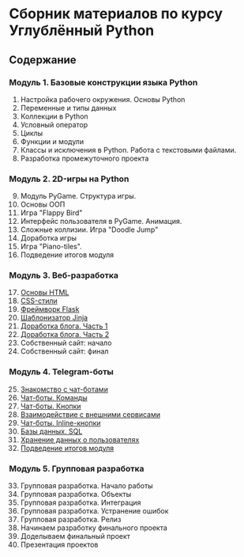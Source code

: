 <h1>Сборник материалов по курсу Углублённый Python</h1>

<h2>Содержание</h2>
<h3>Модуль 1. Базовые конструкции языка Python</h3>
    <ol start="1">
        <li>Настройка рабочего окружения. Основы Python</li>
        <li>Переменные и типы данных</li>
        <li>Коллекции в Python</li>
        <li>Условный оператор</li>
        <li>Циклы</li>
        <li>Функции и модули</li>
        <li>Классы и исключения в Python. Работа с текстовыми файлами.</li>
        <li>Разработка промежуточного проекта</li>
    </ol>
<h3>Модуль 2. 2D-игры на Python</h3>
    <ol start="9">
        <li>Модуль PyGame. Структура игры.</li>
        <li>Основы ООП</li>
        <li>Игра "Flappy Bird"</li>
        <li>Интерфейс пользователя в PyGame. Анимация.</li>
        <li>Сложные коллизии. Игра "Doodle Jump"</li>
        <li>Доработка игры</li>
        <li>Игра "Piano-tiles".</li>
        <li>Подведение итогов модуля</li>
    </ol>
<h3>Модуль 3. Веб-разработка</h3>
    <ol start="17">
        <li><a href="/module_3/17.%20%D0%9E%D1%81%D0%BD%D0%BE%D0%B2%D1%8B%20HTML">Основы HTML</a></li>
        <li><a href="/module_3/18.%20CSS-%D1%81%D1%82%D0%B8%D0%BB%D0%B8">CSS-стили</a></li>
        <li><a href="/module_3/19.%20%D0%A4%D1%80%D0%B5%D0%B9%D0%BC%D0%B2%D0%BE%D1%80%D0%BA%20Flask">Фреймворк Flask</a></li>
        <li><a href="/module_3/20.%20%D0%A8%D0%B0%D0%B1%D0%BB%D0%BE%D0%BD%D0%B8%D0%B7%D0%B0%D1%82%D0%BE%D1%80%20Jinja">Шаблонизатор Jinja</a></li>
        <li><a href="/module_3/21.%20%D0%94%D0%BE%D1%80%D0%B0%D0%B1%D0%BE%D1%82%D0%BA%D0%B0%20%D0%B1%D0%BB%D0%BE%D0%B3%D0%B0.%20%D0%A7%D0%B0%D1%81%D1%82%D1%8C%201">Доработка блога. Часть 1</a></li>
        <li><a href="/module_3/22.%20%D0%94%D0%BE%D1%80%D0%B0%D0%B1%D0%BE%D1%82%D0%BA%D0%B0%20%D0%B1%D0%BB%D0%BE%D0%B3%D0%B0.%20%D0%A7%D0%B0%D1%81%D1%82%D1%8C%202">Доработка блога. Часть 2</a></li>
        <li>Собственный сайт: начало</li>
        <li>Собственный сайт: финал</li>
    </ol>
<h3>Модуль 4. Telegram-боты</h3>
    <ol start="25">
        <li><a href="/module_4/25.%20%D0%97%D0%BD%D0%B0%D0%BA%D0%BE%D0%BC%D1%81%D1%82%D0%B2%D0%BE%20%D1%81%20%D1%87%D0%B0%D1%82-%D0%B1%D0%BE%D1%82%D0%B0%D0%BC%D0%B8">Знакомство с чат-ботами</a></li>
        <li><a href="/module_4/26.%20%D0%A7%D0%B0%D1%82-%D0%B1%D0%BE%D1%82%D1%8B.%20%D0%9A%D0%BE%D0%BC%D0%B0%D0%BD%D0%B4%D1%8B">Чат-боты. Команды</a></li>
        <li><a href="/module_4/27.%20%D0%A7%D0%B0%D1%82-%D0%B1%D0%BE%D1%82%D1%8B.%20%D0%9A%D0%BD%D0%BE%D0%BF%D0%BA%D0%B8">Чат-боты. Кнопки</a></li>
        <li><a href="/module_4/28.%20%D0%92%D0%B7%D0%B0%D0%B8%D0%BC%D0%BE%D0%B4%D0%B5%D0%B9%D1%81%D1%82%D0%B2%D0%B8%D0%B5%20%D1%81%20%D0%B2%D0%BD%D0%B5%D1%88%D0%BD%D0%B8%D0%BC%D0%B8%20%D1%81%D0%B5%D1%80%D0%B2%D0%B8%D1%81%D0%B0%D0%BC%D0%B8">Взаимодействие с внешними сервисами</a></li>
        <li><a href="/module_4/29.%20%D0%A7%D0%B0%D1%82-%D0%B1%D0%BE%D1%82%D1%8B.%20Inline-%D0%BA%D0%BD%D0%BE%D0%BF%D0%BA%D0%B8">Чат-боты. Inline-кнопки</a></li>
        <li><a href="/module_4/30.%20%D0%91%D0%B0%D0%B7%D1%8B%20%D0%B4%D0%B0%D0%BD%D0%BD%D1%8B%D1%85.%20SQLite">Базы данных. SQL</a></li>
        <li><a href="/module_4/31.%20%D0%A5%D1%80%D0%B0%D0%BD%D0%B5%D0%BD%D0%B8%D0%B5%20%D0%B4%D0%B0%D0%BD%D0%BD%D1%8B%D1%85%20%D0%BE%20%D0%BF%D0%BE%D0%BB%D1%8C%D0%B7%D0%BE%D0%B2%D0%B0%D1%82%D0%B5%D0%BB%D1%8F%D1%85">Хранение данных о пользователях</a></li>
        <li><a href="/module_4/32.%20%D0%9F%D0%BE%D0%B4%D0%B2%D0%B5%D0%B4%D0%B5%D0%BD%D0%B8%D0%B5%20%D0%B8%D1%82%D0%BE%D0%B3%D0%BE%D0%B2%20%D0%BC%D0%BE%D0%B4%D1%83%D0%BB%D1%8F">Подведение итогов модуля</a></li>
    </ol>
<h3>Модуль 5. Групповая разработка</h3>
    <ol start="33">
        <li>Групповая разработка. Начало работы</li>
        <li>Групповая разработка. Объекты</li>
        <li>Групповая разработка. Интеграция</li>
        <li>Групповая разработка. Устранение ошибок</li>
        <li>Групповая разработка. Релиз</li>
        <li>Начинаем разработку финального проекта</li>
        <li>Доделываем финальный проект</li>
        <li>Презентация проектов</li>
    </ol>
